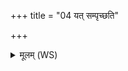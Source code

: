 +++
title = "04 यत् सम्पृच्छति"

+++
<details><summary>मूलम् (WS)</summary>

यत् सम्पृच्छति काममेव तेनावरुद्धे कामं हि पृष्ठो याचति ।  
यदुदकमभिषिञ्चत्यप एव तेनावरुन्द्धे ॥ ४ ॥
</details>